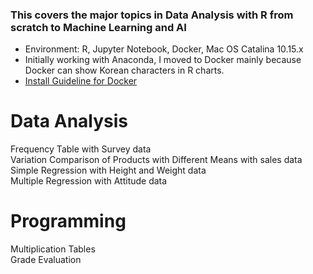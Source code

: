 ### This covers the major topics in Data Analysis with R from scratch to Machine Learning and AI

* Environment: R, Jupyter Notebook, Docker, Mac OS Catalina 10.15.x
* Initially working with Anaconda, I moved to Docker mainly because Docker can show Korean characters in R charts.
* [Install Guideline for Docker](https://datascienceschool.net/view-notebook/03c5b5a96a614ee588a74f05c720e67c/)

# Data Analysis
Frequency Table with Survey data  
Variation Comparison of Products with Different Means with sales data  
Simple Regression with Height and Weight data  
Multiple Regression with Attitude data  

# Programming
Multiplication Tables  
Grade Evaluation
